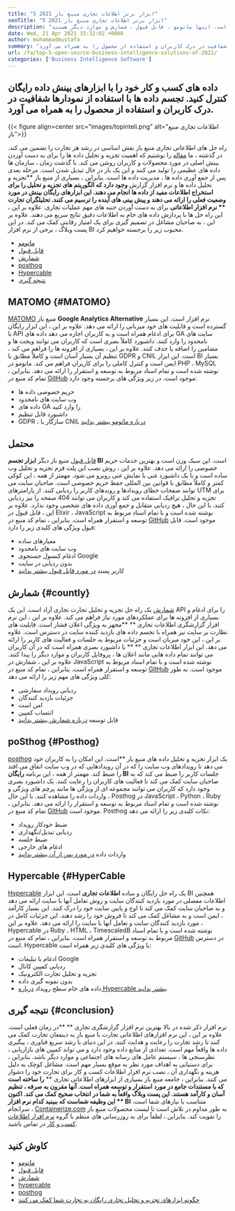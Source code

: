 ```yaml
---
title: "5 ابزار برتر اطلاعات تجاری منبع باز 2021" 
seoTitle: "5 ابزار برتر اطلاعات تجاری منبع باز 2021" 
description: "در اینجا لیستی از ابزارهای اطلاعاتی تجاری تجاری با منبع باز با ویژگی های غنی و مستندات ارائه شده است. اینها ماتومو ، قابل قبول ، شمارش و موارد دیگر هستند." 
date: Wed, 21 Apr 2021 15:32:02 +0000
author: muhammadmustafa
summary: "داده های کسب و کار خود را با ابزارهای بینش داده رایگان انجام دهید. تجسم داده ها با استفاده از نمودارها شفافیت در درک کاربران و استفاده از محصول را به همراه می آورد." 
url: /fa/top-5-open-source-business-intelligence-solutions-of-2021/
categories: ['Business Intelligence Software']
---
```


## داده های کسب و کار خود را با ابزارهای بینش داده رایگان کنترل کنید. تجسم داده ها با استفاده از نمودارها شفافیت در درک کاربران و استفاده از محصول را به همراه می آورد.

{{< figure align=center src="images/topinteli.png" alt="اطلاعات تجاری منبع باز">}}

راه حل های اطلاعاتی تجاری منبع باز نقش اساسی در رشد هر تجارت را تضمین می کند. در گذشته ، ما [مقاله][1] را نوشتیم که اهمیت تجزیه و تحلیل داده ها را برای به دست آوردن بینش اصلی در مورد محصولات و کاربران روشن می کند. با گذشت زمان ، سازمان ها داده های عظیمی را تولید می کنند و این یک بار در حال تبدیل شدن است. مرحله بعدی پس از جمع آوری داده ها ، مدیریت داده ها است. بنابراین ، بسیاری از منبع باز **تجزیه و تحلیل داده ها و نرم افزار گزارش  **وجود دارد که الگوریتم های تجزیه و تحلیل را برای استخراج اطلاعات مفید از داده ها انجام می دهند. این ابزارهای رایگان بینش در مورد وضعیت فعلی را ارائه می دهند و پیش بینی های آینده را ترسیم می کنند. تحلیلگران تجارت **  نرم افزار اطلاعاتی**  برای به دست آوردن جنبه های مهم عملیات تجاری. علاوه بر این ، این راه حل ها با پردازش داده های خام به اطلاعات دقیق نتایج سریع می دهند. علاوه بر این ، به صاحبان مشاغل در تصمیم گیری برای یک امتیاز رقابتی کمک می کند. در این پست وبلاگ ، برخی از نرم افزار BI محبوب زیر را برجسته خواهیم کرد.
  * [ماتومو][2]
  * [قابل قبول][3]
  * [شمارش][4]
  * [posthog][5]
  * [Hypercable][6]
  * [نتیجه گیری][7]

## MATOMO   {#MATOMO}
[MATOMO][8] منبع باز **Google Analytics Alternative**  نرم افزار است. این بسیار گسترده است و قابلیت های خود میزبانی را ارائه می دهد. علاوه بر این ، این ابزار رایگان با API برای ادغام همراه است و به کاربران اجازه می دهد داده های GA سایت های نامحدود را وارد کنند. داشبورد کاملاً بصری است که کاربران می توانند ویجت ها و مضامین را اضافه یا حذف کنند. علاوه بر این ، بسیاری از افزونه ها را فراهم می کند ، تنظیم آن بسیار آسان است و کاملاً مطابق با GDPR و CNIL است. این ابزار BI بسیار ایمن است و کنترل کاملی را برای کاربران فراهم می کند. ماتومو در PHP ، MySQL نوشته شده است و تمام اسناد مربوط به توسعه و استقرار را ارائه می دهد. بنابراین ، تمام کد منبع در [GitHub][9] موجود است.
در زیر ویژگی های برجسته وجود دارد:
  * حریم خصوصی داده ها
  * وب سایت های نامحدود
  * داده های GA را وارد کنید
  * داشبورد قابل تنظیم
  * GDPR ، سازگار با CNIL
[درباره ماتومو بیشتر بدانید][10]

## محتمل
[قابل قبول][11] منبع باز دیگر **ابزار تجسم BI**  است. این سبک وزن است و بهترین خدمات حریم خصوصی را ارائه می دهد. علاوه بر این ، روش نصب این پلت فرم تجزیه و تحلیل وب ساده است و با یک داشبورد غنی با نمایش غنی روبرو می شود. مهمتر از همه ، این کوکی کمتر و کاملاً مطابق با قوانین بین المللی حفظ حریم خصوصی است. صاحبان سایت می توانند صفحات خطای رویدادها و روندهای کاربر را ردیابی کنند. از پارامترهای UTM برای تجزیه و تحلیل ترافیک استفاده می کند و کاربران می توانند 404 صفحه را نیز ردیابی کنند. با این حال ، هیچ ردیابی متقابل و جمع آوری داده های شخصی وجود ندارد. علاوه بر این ، قابل قبول در Elixir ، JavaScript نوشته شده است و با تمام اسناد مربوط به توسعه و استقرار همراه است. بنابراین ، تمام کد منبع در [GitHub][12] موجود است.
قابل قبول ویژگی های کلیدی زیر را دارد:
  * معیارهای ساده
  * وب سایت های نامحدود
  * ادغام کنسول جستجوی Google
  * بدون ردیابی در سایت
  * کاربر پسند
[در مورد قابل قبول بیشتر بدانید][13]

## شمارش   {#countly}
[شمارش][14] یک راه حل تجزیه و تحلیل تجارت تجاری آزاد است. این یک API را برای ادغام و بسیاری از افزونه ها برای عملکردهای مورد نیاز فراهم می کند. علاوه بر این ، این نرم افزار گزارشگری اطلاعات تجاری ** **مجهز به ویژگی اعلان فشار است. قابلیت های نظارت بر سایت نیز همراه با تجسم داده های بازدید کننده سایت در دسترس است. علاوه بر این ، این خود میزبان است و جزئیات مربوط به جلسات و فعالیت های کاربر را ارائه می دهد. این ابزار اطلاعات تجاری ** **  با داشبورد بصری همراه است که در آن کاربران می توانند تمام داده هایی مانند اعلان ها ، پروفایل کاربران و موارد دیگر را پیدا کنند. علاوه بر این ، شمارش در JavaScript نوشته شده است و با تمام اسناد مربوط به توسعه و استقرار همراه است. بنابراین ، تمام کد منبع در [GitHub][15] موجود است.
به طور کلی ویژگی های مهم زیر را ارائه می دهد:
  * ردیابی رویداد سفارشی
  * جزئیات بازدید کنندگان
  * امن است
  * انتساب کمپین
  * قابل توسعه
[درباره شمارش بیشتر بدانید][16]

## poSthog   {#Posthog}
[posthog][17] یک ابزار تجزیه و تحلیل داده های منبع باز **است. این امکان را به کاربران خود می دهد تا رویدادهای وب سایت را که در آن رویدادهایی که در وب سایت اتفاق می افتد را ضبط کند. مهمتر از همه ، این برنامه  **رایگان BI**   جلسات کاربر را ضبط می کند که به صاحبان سایت کمک می کند تا فعالیت های کاربران را رعایت کنند. یک داشبورد بصری وجود دارد که کاربران می توانند مجموعه ای از ویژگی ها مانند پرچم های ویژگی و واردات داده را مشاهده کنند. با این حال ، Posthog در JavaScript ، Python ، Ruby نوشته شده است و تمام اسناد مربوط به توسعه و استقرار را ارائه می دهد. بنابراین ، تمام کد منبع در [GitHub][18] موجود است.
Posthog نکات کلیدی زیر را ارائه می دهد:
  * ضبط خودکار رویداد
  * ردیابی تبدیل/نگهداری
  * ضبط جلسه
  * ادغام های خارجی
  * واردات داده
[در مورد پس از آن بیشتر بدانید][19]

## Hypercable   {#HyperCable
[Hypercable][20] یک راه حل رایگان و ساده **اطلاعات تجاری**  است. این ابزار BI همچنین اطلاعات مفصلی در مورد بازدید کنندگان سایت و روش تعامل آنها با سایت ارائه می دهد و به صاحبان سایت کمک می کند تا اوج و پایین سایت خود را درک کنند. این بسیار کارآمد ، ایمن است و به مشاغل کمک می کند تا فروش خود را رشد دهند. این جزئیات کامل در مورد بازدید کنندگان سایت و تعامل آنها با سایت را ارائه می دهد. علاوه بر این ، Hypercable در Ruby ، ​​HTML ، TimescaledB نوشته شده است و با تمام اسناد مربوط به توسعه و استقرار همراه است. بنابراین ، تمام کد منبع در [GitHub][21] در دسترس است.
Hypercable با ویژگی های کلیدی زیر همراه است:
  * ادغام با تبلیغات Google
  * ردیابی کمپین کانال
  * تجزیه و تحلیل تجارت الکترونیک
  * بدون نمونه گیری داده
  * داده های خام سطح رویداد
[درباره Hypercable بیشتر بدانید][20]

## نتیجه گیری   {#conclusion}
نرم افزار ذکر شده در بالا بهترین نرم افزار گزارشگری تجاری ** **در زمان فعلی است. علاوه بر این ، این نرم افزارهای اطلاعاتی تجارت با منبع باز به ذینفعان تجارت کمک می کنند تا رشد تجارت را رعایت و هدایت کنند. در این دنیای با رشد سریع فناوری ، پیگیری داده ها واقعاً مهم است. تعدادی از منابع داده وجود دارد و می تواند کمپین های بازاریابی ، نظرسنجی ها ، سیستم عامل های رسانه های اجتماعی و موارد دیگر باشد. بنابراین ، برای دستیابی به اهداف مورد نظر به موقع بسیار مهم است. مشاغل کوچک به دلیل هزینه و نگهداری آن ، نصب نرم افزار اطلاعات کسب و کار برای تجارت خود را دشوار می کنند. بنابراین ، جامعه منبع باز بسیاری از ابزارهای اطلاعاتی تجاری **   **را ساخته است که با مستندات جامع در مورد استقرار و توسعه همراه است. آنها مقرون به صرفه ، تنظیم آسان و کارآمد هستند. این پست وبلاگ واقعاً به شما در انتخاب صحیح کمک می کند. اکنون این وظیفه شماست که ببینید کدام نرم افزار **  BI**  متناسب با نیازهای شما است.
سرانجام ، [Containerize.com][22] به طور مداوم در تلاش است تا لیست محصولات منبع باز را تقویت کند. بنابراین ، لطفاً برای به روزرسانی های منظم با گروه [نرم افزار اطلاعات کسب و کار][23] در تماس باشید.

## کاوش کنید
  * [ماتومو][8]
  * [قابل قبول][11]
  * [شمارش][14]
  * [hypercable][20]
  * [posthog][17]
  * [چگونه ابزارهای تجزیه و تحلیل تجاری رایگان به تجارت شما کمک می کنند][24]

  
[1]: https://blog.containerize.com/category/business-intelligence-software/
[2]: #Matomo
[3]: #Plausible
[4]: #Countly
[5]: #Posthog
[6]: #HyperCable
[7]: #Conclusion
[8]: https://products.containerize.com/business-intelligence/matomo
[9]: https://github.com/matomo-org/matomo
[10]: https://matomo.org/
[11]: https://products.containerize.com/business-intelligence/plausible
[12]: https://github.com/plausible/analytics
[13]: https://plausible.io/
[14]: https://products.containerize.com/business-intelligence/countly
[15]: https://github.com/countly/countly-server
[16]: https://count.ly/
[17]: https://products.containerize.com/business-intelligence/posthog
[18]: https://github.com/PostHog/posthog
[19]: https://posthog.com/
[20]: https://products.containerize.com/business-intelligence/hypercable
[21]: https://github.com/HyperCable/hypercable
[22]: https://www.containerize.com/
[23]: https://products.containerize.com/business-intelligence/
[24]: https://blog.containerize.com/2021/03/12/how-free-business-analytics-tools-assist-your-business/
